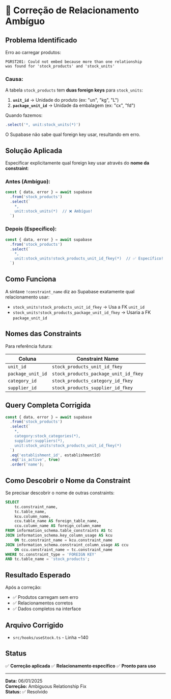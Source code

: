 # 🔗 Correção de Relacionamento Ambíguo

## Problema Identificado

Erro ao carregar produtos:
```
PGRST201: Could not embed because more than one relationship 
was found for 'stock_products' and 'stock_units'
```

### Causa:

A tabela `stock_products` tem **duas foreign keys** para `stock_units`:

1. **`unit_id`** → Unidade do produto (ex: "un", "kg", "L")
2. **`package_unit_id`** → Unidade da embalagem (ex: "cx", "fd")

Quando fazemos:
```typescript
.select('*, unit:stock_units(*)')
```

O Supabase não sabe qual foreign key usar, resultando em erro.

## Solução Aplicada

Especificar explicitamente qual foreign key usar através do **nome da constraint**:

### Antes (Ambíguo):
```typescript
const { data, error } = await supabase
  .from('stock_products')
  .select(`
    *,
    unit:stock_units(*)  // ❌ Ambíguo!
  `)
```

### Depois (Específico):
```typescript
const { data, error } = await supabase
  .from('stock_products')
  .select(`
    *,
    unit:stock_units!stock_products_unit_id_fkey(*)  // ✅ Específico!
  `)
```

## Como Funciona

A sintaxe `!constraint_name` diz ao Supabase exatamente qual relacionamento usar:

- `stock_units!stock_products_unit_id_fkey` → Usa a FK `unit_id`
- `stock_units!stock_products_package_unit_id_fkey` → Usaria a FK `package_unit_id`

## Nomes das Constraints

Para referência futura:

| Coluna | Constraint Name |
|--------|----------------|
| `unit_id` | `stock_products_unit_id_fkey` |
| `package_unit_id` | `stock_products_package_unit_id_fkey` |
| `category_id` | `stock_products_category_id_fkey` |
| `supplier_id` | `stock_products_supplier_id_fkey` |

## Query Completa Corrigida

```typescript
const { data, error } = await supabase
  .from('stock_products')
  .select(`
    *,
    category:stock_categories(*),
    supplier:suppliers(*),
    unit:stock_units!stock_products_unit_id_fkey(*)
  `)
  .eq('establishment_id', establishmentId)
  .eq('is_active', true)
  .order('name');
```

## Como Descobrir o Nome da Constraint

Se precisar descobrir o nome de outras constraints:

```sql
SELECT
    tc.constraint_name,
    tc.table_name,
    kcu.column_name,
    ccu.table_name AS foreign_table_name,
    ccu.column_name AS foreign_column_name
FROM information_schema.table_constraints AS tc
JOIN information_schema.key_column_usage AS kcu
    ON tc.constraint_name = kcu.constraint_name
JOIN information_schema.constraint_column_usage AS ccu
    ON ccu.constraint_name = tc.constraint_name
WHERE tc.constraint_type = 'FOREIGN KEY'
AND tc.table_name = 'stock_products';
```

## Resultado Esperado

Após a correção:
- ✅ Produtos carregam sem erro
- ✅ Relacionamentos corretos
- ✅ Dados completos na interface

## Arquivo Corrigido

- `src/hooks/useStock.ts` - Linha ~140

## Status

✅ **Correção aplicada**
✅ **Relacionamento específico**
✅ **Pronto para uso**

---

**Data:** 06/01/2025  
**Correção:** Ambiguous Relationship Fix  
**Status:** ✅ Resolvido
